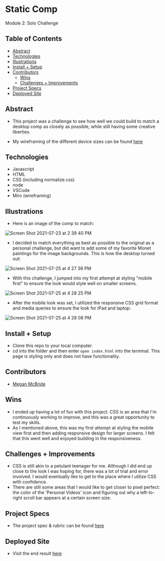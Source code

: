 # Static Comp
Module 2: Solo Challenge

## Table of Contents
  - [Abstract](#abstract)
  - [Technologies](#technologies)
  - [Illustrations](#illustrations)
  - [Install + Setup](#set-up)
  - [Contributors](#contributors)
	- [Wins](#wins)
	- [Challenges + Improvements](#challenges-+-Improvements)
  - [Project Specs](#project-specs)
  - [Deployed Site](#depolyed-site)

## Abstract
  - This project was a challenge to see how well we could build to match a desktop comp as closely as possible, while still having some creative liberties. 

  - My wireframing of the different device sizes can be found [here](https://miro.com/app/board/o9J_l5Onets=/)

## Technologies
  - Javascript
  - HTML
  - CSS (including normalize.css)
  - node
  - VSCode
  - Miro (wireframing)

## Illustrations

  - Here is an image of the comp to match: 

![Screen Shot 2021-07-23 at 2 39 40 PM](https://user-images.githubusercontent.com/78767067/126917173-caaac89d-6bc9-4cb0-b540-7d1e68f714ab.png)

  - I decided to match everything as best as possible to the original as a personal challenge, but did want to add some of my favorite Monet paintings for the image backgrounds. This is how the desktop turned out: 

![Screen Shot 2021-07-25 at 4 27 36 PM](https://user-images.githubusercontent.com/78767067/126917195-6e2da4e4-2858-450a-8613-52e34202c054.png)

  - With this challenge, I jumped into my first attempt at styling "mobile first" to ensure the look would style well on smaller screens.

![Screen Shot 2021-07-25 at 4 28 25 PM](https://user-images.githubusercontent.com/78767067/126917298-abc7440c-77ef-42f3-90a2-b90872ef89e4.png)

  - After the mobile look was set, I utilized the responsive CSS grid format and media queries to ensure the look for iPad and laptop:

![Screen Shot 2021-07-25 at 4 28 08 PM](https://user-images.githubusercontent.com/78767067/126917334-1576544d-2783-4cd7-8703-65105563802d.png)


## Install + Setup
  - Clone this repo to your local computer. 
  - cd into the folder and then enter `open index.html` into the terminal. 
  This page is styling only and does not have functionality. 

## Contributors
  - [Megan McBride](https://github.com/Meggs625)

## Wins
  - I ended up having a lot of fun with this project. CSS is an area that I'm continuously working to improve, and this was a great opportunity to test my skills. 
  - As I mentioned above, this was my first attempt at styling the mobile view first and then adding responsive design for larger screens. I felt that this went well and enjoyed building in the responsiveness. 

## Challenges + Improvements
  - CSS is still akin to a petulant teenager for me. Although I did end up close to the look I was hoping for, there was a lot of trial and error involved. I would eventually like to get to the place where I utilize CSS with confidence. 
  - There are still some areas that I would like to get closer to pixel perfect: the color of the 'Personal Videos' icon and figuring out why a left-to-right scroll bar appears at a certain screen size. 

## Project Specs
  - The project spec & rubric can be found [here](https://frontend.turing.edu/projects/module-1/m1-static-comp)

## Deployed Site
  - Visit the end result [here](https://meggs625.github.io/static-comp/)
